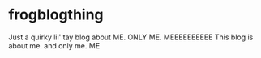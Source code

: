 # frogblogthing
Just a quirky lil' tay blog about ME. ONLY ME. MEEEEEEEEEE
This blog is about me. and only me. ME
